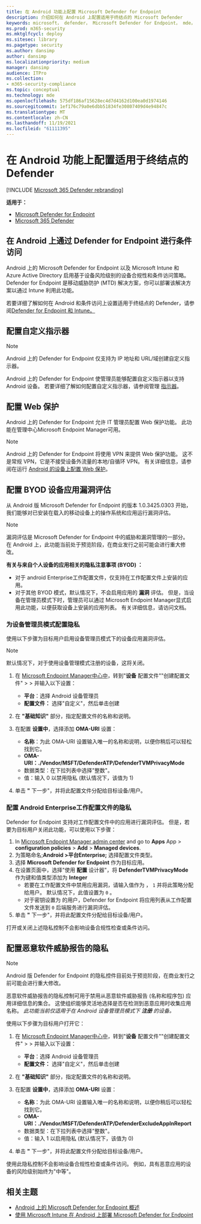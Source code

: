 ```yaml
---
title: 在 Android 功能上配置 Microsoft Defender for Endpoint
description: 介绍如何在 Android 上配置适用于终结点的 Microsoft Defender
keywords: microsoft， defender， Microsoft Defender for Endpoint， mde， android， 配置
ms.prod: m365-security
ms.mktglfcycl: deploy
ms.sitesec: library
ms.pagetype: security
ms.author: dansimp
author: dansimp
ms.localizationpriority: medium
manager: dansimp
audience: ITPro
ms.collection:
- m365-security-compliance
ms.topic: conceptual
ms.technology: mde
ms.openlocfilehash: 575df186af15628ec4d7d4162d100ea0d1974146
ms.sourcegitcommit: 1ef176c79a0e6dbb51834fe30807409d4e94847c
ms.translationtype: MT
ms.contentlocale: zh-CN
ms.lasthandoff: 11/19/2021
ms.locfileid: "61111395"
---
```

# <a name="configure-defender-for-endpoint-on-android-features"></a>在 Android 功能上配置适用于终结点的 Defender

[!INCLUDE [Microsoft 365 Defender rebranding](../../includes/microsoft-defender.md)]

**适用于：**
- [Microsoft Defender for Endpoint](https://go.microsoft.com/fwlink/p/?linkid=2154037)
- [Microsoft 365 Defender](https://go.microsoft.com/fwlink/?linkid=2118804)

## <a name="conditional-access-with-defender-for-endpoint-on-android"></a>在 Android 上通过 Defender for Endpoint 进行条件访问

Android 上的 Microsoft Defender for Endpoint 以及 Microsoft Intune 和 Azure Active Directory 启用基于设备风险级别的设备合规性和条件访问策略。 Defender for Endpoint 是移动威胁防护 (MTD) 解决方案，你可以部署该解决方案以通过 Intune 利用此功能。

若要详细了解如何在 Android 和条件访问上设置适用于终结点的 Defender，请参阅[Defender for Endpoint 和 Intune。](/mem/intune/protect/advanced-threat-protection)

## <a name="configure-custom-indicators"></a>配置自定义指示器

> [!NOTE]
> Android 上的 Defender for Endpoint 仅支持为 IP 地址和 URL/域创建自定义指示器。

Android 上的 Defender for Endpoint 使管理员能够配置自定义指示器以支持 Android 设备。 若要详细了解如何配置自定义指示器，请参阅管理 [指示器](manage-indicators.md)。

## <a name="configure-web-protection"></a>配置 Web 保护
Android 上的 Defender for Endpoint 允许 IT 管理员配置 Web 保护功能。 此功能在管理中心Microsoft Endpoint Manager可用。

> [!NOTE]
> Android 上的 Defender for Endpoint 将使用 VPN 来提供 Web 保护功能。 这不是常规 VPN，它是不接受设备外流量的本地/自循环 VPN。
> 有关详细信息，请参阅在运行 [Android 的设备上配置 Web 保护](/mem/intune/protect/advanced-threat-protection-manage-android)。


## <a name="configure-vulnerability-assessment-of-apps-for-byod-devices"></a>配置 BYOD 设备应用漏洞评估

从 Android 版 Microsoft Defender for Endpoint 的版本 1.0.3425.0303 开始，我们能够对已安装在载入的移动设备上的操作系统和应用运行漏洞评估。

> [!NOTE]
> 漏洞评估是 Microsoft [](next-gen-threat-and-vuln-mgt.md) Defender for Endpoint 中的威胁和漏洞管理的一部分。 在 Android 上，此功能当前处于预览阶段，在商业发行之前可能会进行重大修改。

**有关与来自个人设备的应用相关的隐私注意事项 (BYOD) ：**

- 对于 android Enterprise工作配置文件，仅支持在工作配置文件上安装的应用。
- 对于其他 BYOD 模式，默认情况下，不会启用应用的 **漏洞** 评估。 但是，当设备在管理员模式下时，管理员可以通过 Microsoft Endpoint Manager显式启用此功能，以便获取设备上安装的应用列表。 有关详细信息，请访问文档。

### <a name="configure-privacy-for-device-administrator-mode"></a>为设备管理员模式配置隐私

使用以下步骤为目标用户启用设备管理员模式下的设备应用漏洞评估。  

> [!NOTE]
> 默认情况下，对于使用设备管理模式注册的设备，这将关闭。

1. 在 [Microsoft Endpoint Manager中心中](https://go.microsoft.com/fwlink/?linkid=2109431)，转到"**设备** 配置文件""创建配置文件"  >    >  并输入以下设置：

   - **平台**：选择 Android 设备管理员
   - **配置文件：** 选择"自定义"，然后单击创建

2. 在 **"基础知识"** 部分，指定配置文件的名称和说明。

3. 在配置 **设置中**，选择添加 **OMA-URI** 设置：

   - **名称**：为此 OMA-URI 设置输入唯一的名称和说明，以便你稍后可以轻松找到它。
   - **OMA-URI：./Vendor/MSFT/DefenderATP/DefenderTVMPrivacyMode**
   - 数据类型：在下拉列表中选择"整数"。
   - 值：输入 0 以禁用隐私 (默认情况下，该值为 1) 

4. 单击 **"** 下一步"，并将此配置文件分配给目标设备/用户。

### <a name="configure-privacy-for-android-enterprise-work-profile"></a>配置 Android Enterprise工作配置文件的隐私

Defender for Endpoint 支持对工作配置文件中的应用进行漏洞评估。 但是，若要为目标用户关闭此功能，可以使用以下步骤：

1. In [Microsoft Endpoint Manager admin center](https://go.microsoft.com/fwlink/?linkid=2109431) and go to **Apps** App  >  **configuration policies**  >  **Add**  >  **Managed devices**.
2. 为策略命名;**Android >平台Enterprise;** 选择配置文件类型。
3. 选择 **Microsoft Defender for Endpoint** 作为目标应用。
4. 在设置页面中，选择"使用 **配置** 设计器"，将 **DefenderTVMPrivacyMode** 作为键和值类型添加为 **Integer**
   - 若要在工作配置文件中禁用应用漏洞，请输入值作为 ， `1` 并将此策略分配给用户。 默认情况下，此值设置为 `0` 。
   - 对于密钥设置为 的用户，Defender for Endpoint 将应用列表从工作配置文件发送到 `0` 后端服务进行漏洞评估。
5. 单击 **"** 下一步"，并将此配置文件分配给目标设备/用户。

打开或关闭上述隐私控制不会影响设备合规性检查或条件访问。

## <a name="configure-privacy-for-malware-threat-report"></a>配置恶意软件威胁报告的隐私

> [!NOTE]
> Android 版 Defender for Endpoint 的隐私控件目前处于预览阶段，在商业发行之前可能会进行重大修改。

恶意软件威胁报告的隐私控制可用于禁用从恶意软件威胁报告 (名称和程序包) 应用详细信息的集合。 这使组织能够灵活地选择是否在检测到恶意应用时收集应用名称。 *此功能当前仅适用于在 Android 设备管理员模式下 **注册** 的设备。*

使用以下步骤为目标用户打开它：

1. 在 [Microsoft Endpoint Manager中心中](https://go.microsoft.com/fwlink/?linkid=2109431)，转到"**设备** 配置文件""创建配置文件"  >    >  并输入以下设置：

   - **平台**：选择 Android 设备管理员
   - **配置文件：** 选择"自定义"，然后单击创建

2. 在 **"基础知识"** 部分，指定配置文件的名称和说明。

3. 在配置 **设置中**，选择添加 **OMA-URI** 设置：

   - **名称**：为此 OMA-URI 设置输入唯一的名称和说明，以便你稍后可以轻松找到它。
   - **OMA-URI：./Vendor/MSFT/DefenderATP/DefenderExcludeAppInReport**
   - 数据类型：在下拉列表中选择"整数"。
   - 值：输入 1 以启用隐私 (默认情况下，该值为 0) 

4. 单击 **"** 下一步"，并将此配置文件分配给目标设备/用户。

使用此隐私控制不会影响设备合规性检查或条件访问。 例如，具有恶意应用的设备的风险级别始终为"中等"。

## <a name="related-topics"></a>相关主题

- [Android 上的 Microsoft Defender for Endpoint 概述](microsoft-defender-endpoint-android.md)
- [使用 Microsoft Intune 在 Android 上部署 Microsoft Defender for Endpoint](android-intune.md)
